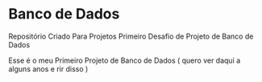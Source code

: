 # Banco de Dados
Repositório Criado Para Projetos
Primeiro Desafio de Projeto de Banco de Dados

Esse é o meu Primeiro Projeto de Banco de Dados ( quero ver daqui a alguns anos e rir disso ) 
